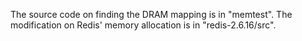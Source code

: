 The source code on finding the DRAM mapping is in "memtest".
The modification on Redis' memory allocation is in "redis-2.6.16/src".
